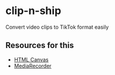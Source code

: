 # clip-n-ship
Convert video clips to TikTok format easily

## Resources for this
- [HTML Canvas](https://developer.mozilla.org/en-US/docs/Web/API/HTMLCanvasElement)
- [MediaRecorder](https://developer.mozilla.org/en-US/docs/Web/API/MediaRecorder)
